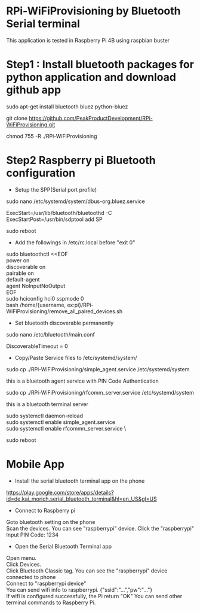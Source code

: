 # RPi-WiFiProvisioning by Bluetooth Serial terminal

This application is tested in Raspberry Pi 4B using raspbian buster

# Step1 : Install bluetooth packages for python application and download github app

sudo apt-get install bluetooth bluez python-bluez

git clone https://github.com/PeakProductDevelopment/RPi-WiFiProvisioning.git

chmod 755 -R ./RPi-WiFiProvisioning

# Step2 Raspberry pi Bluetooth configuration
- Setup the SPP(Serial port profile)

sudo nano /etc/systemd/system/dbus-org.bluez.service

ExecStart=/usr/lib/bluetooth/bluetoothd -C \
ExecStartPost=/usr/bin/sdptool add SP

sudo reboot

- Add the followings in /etc/rc.local before "exit 0"

sudo bluetoothctl <<EOF \
power on \
discoverable on \
pairable on \
default-agent \
agent NoInputNoOutput \
EOF \
sudo hciconfig hci0 sspmode 0 \
bash /home/{username, ex:pi}/RPi-WiFiProvisioning/remove_all_paired_devices.sh

- Set bluetooth discoverable permanently

sudo nano /etc/bluetooth/main.conf

DiscoverableTimeout = 0


- Copy/Paste Service files to /etc/systemd/system/

sudo cp ./RPi-WiFiProvisioning/simple_agent.service /etc/systemd/system

this is a bluetooth agent service with PIN Code Authentication

sudo cp ./RPi-WiFiProvisioning/rfcomm_server.service /etc/systemd/system 

this is a bluetooth terminal server

sudo systemctl daemon-reload \
sudo systemctl enable simple_agent.service \
sudo systemctl enable rfcommn_server.service \

sudo reboot

# Mobile App

- Install the serial bluetooth terminal app on the phone

https://play.google.com/store/apps/details?id=de.kai_morich.serial_bluetooth_terminal&hl=en_US&gl=US

- Connect to Raspberry pi

Goto bluetooth setting on the phone \
Scan the devices. You can see "raspberrypi" device. Click the "raspberrypi" \
Input PIN Code: 1234

- Open the Serial Bluetooth Terminal app

Open menu. \
Click Devices. \
Click Bluetooth Classic tag. You can see the "raspberrypi" device connected to phone \
Connect to "raspberrypi device" \
You can send wifi info to raspberrypi. {"ssid":"...","pw":"..."} \
If wifi is configured successfully, the Pi return "OK"
You can send other terminal commands to Raspberry Pi.

